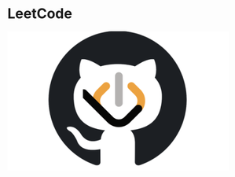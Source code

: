 # LeetCode

<a href="#"><img width="450" height="auto" src="https://github.com/hi-malik/LeetCode-Solutions/blob/main/octocode.png" height="175px"/></a>
